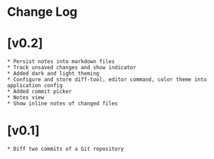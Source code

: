 # Change Log

# [v0.2]
    * Persist notes into markdown files
    * Track unsaved changes and show indicator
    * Added dark and light theming
    * Configure and store diff-tool, editor command, color theme into application config
    * Added commit picker
    * Notes view
    * Show inline notes of changed files

# [v0.1]
    * Diff two commits of a Git repository
